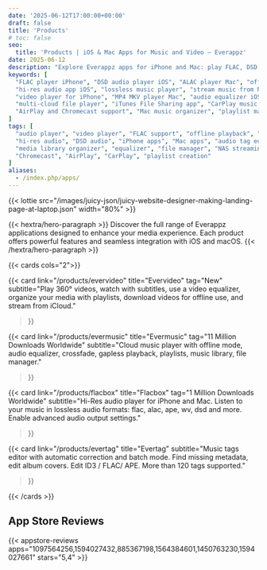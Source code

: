 ```yaml
---
date: '2025-06-12T17:00:00+00:00'
draft: false
title: 'Products'
# toc: false
seo:
  title: 'Products | iOS & Mac Apps for Music and Video – Everappz'
date: 2025-06-12
description: "Explore Everappz apps for iPhone and Mac: play FLAC, DSD, APE, and ALAC, stream from cloud storage or NAS, download music and videos, edit tags, and customize playback with equalizer and playlist tools."
keywords: [
  "FLAC player iPhone", "DSD audio player iOS", "ALAC player Mac", "offline music player iPhone", 
  "hi-res audio app iOS", "lossless music player", "stream music from NAS", "cloud music player", 
  "video player for iPhone", "MP4 MKV player Mac", "audio equalizer iOS", "metadata tag editor iPhone", 
  "multi-cloud file player", "iTunes File Sharing app", "CarPlay music app", 
  "AirPlay and Chromecast support", "Mac music organizer", "playlist manager iOS"
]
tags: [
  "audio player", "video player", "FLAC support", "offline playback", "cloud streaming", 
  "hi-res audio", "DSD audio", "iPhone apps", "Mac apps", "audio tag editor", 
  "media library organizer", "equalizer", "file manager", "NAS streaming", 
  "Chromecast", "AirPlay", "CarPlay", "playlist creation"
]
aliases:
  - /index.php/apps/
---
```


{{< lottie src="/images/juicy-json/juicy-website-designer-making-landing-page-at-laptop.json" width="80%" >}}

<div class="hx:mb-6 hx:text-center">
{{< hextra/hero-paragraph >}}
Discover the full range of Everappz applications designed to enhance your media experience.  
Each product offers powerful features and seamless integration with iOS and macOS.  
{{< /hextra/hero-paragraph >}}
</div>

<div class="hx:mt-6"></div>

<div class="hx:w-full">

{{< cards cols="2">}}

  {{< card 
    link="/products/evervideo" 
    title="Evervideo" 
    tag="New"
    subtitle="Play 360° videos, watch with subtitles, use a video equalizer, organize your media with playlists, download videos for offline use, and stream from iCloud." 
  >}}

  {{< card 
    link="/products/evermusic"
    title="Evermusic" 
    tag="11 Million Downloads Worldwide"
    subtitle="Cloud music player with offline mode, audio equalizer, crossfade, gapless playback, playlists, music library, file manager." 
  >}}

  {{< card 
    link="/products/flacbox"
    title="Flacbox" 
    tag="1 Million Downloads Worldwide"
    subtitle="Hi-Res audio player for iPhone and Mac. Listen to your music in lossless audio formats: flac, alac, ape, wv, dsd and more. Enable advanced audio output settings.​" 
  >}}

  {{< card 
    link="/products/evertag"
    title="Evertag" 
    subtitle="Music tags editor with automatic correction and batch mode. Find missing metadata, edit album covers. Edit ID3 / FLAC/ APE. More than 120 tags supported." 
  >}}

{{< /cards >}}

</div>


## App Store Reviews


<div class="hx:mt-6"></div>

<div class="hx:w-full">
{{< appstore-reviews apps="1097564256,1594027432,885367198,1564384601,1450763230,1594027661" stars="5,4" >}}
</div>

